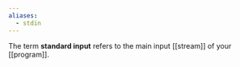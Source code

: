 ```yaml
---
aliases:
  - stdin
---
```

The term **standard input** refers to the main input [[stream]] of your [[program]].
